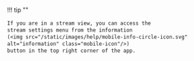 !!! tip ""

    If you are in a stream view, you can access the
    stream settings menu from the information
    (<img src="/static/images/help/mobile-info-circle-icon.svg" alt="information" class="mobile-icon"/>)
    button in the top right corner of the app.
